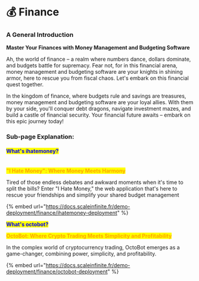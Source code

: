 # 💰 Finance

### **A General Introduction**

**Master Your Finances with Money Management and Budgeting Software**

Ah, the world of finance – a realm where numbers dance, dollars dominate, and budgets battle for supremacy. Fear not, for in this financial arena, money management and budgeting software are your knights in shining armor, here to rescue you from fiscal chaos. Let's embark on this financial quest together.

In the kingdom of finance, where budgets rule and savings are treasures, money management and budgeting software are your loyal allies. With them by your side, you'll conquer debt dragons, navigate investment mazes, and build a castle of financial security. Your financial future awaits – embark on this epic journey today!

### Sub-page Explanation:

#### <mark style="color:blue;">What's  ihatemoney?</mark>

\
<mark style="color:orange;">**"I Hate Money": Where Money Meets Harmony**</mark>

Tired of those endless debates and awkward moments when it's time to split the bills? Enter "I Hate Money," the web application that's here to rescue your friendships and simplify your shared budget management

{% embed url="https://docs.scaleinfinite.fr/demo-deployment/finance/ihatemoney-deployment" %}

<mark style="color:blue;">**What's  octobot?**</mark>

<mark style="color:orange;">**OctoBot: Where Crypto Trading Meets Simplicity and Profitability**</mark>

In the complex world of cryptocurrency trading, OctoBot emerges as a game-changer, combining power, simplicity, and profitability.

{% embed url="https://docs.scaleinfinite.fr/demo-deployment/finance/octobot-deployment" %}
